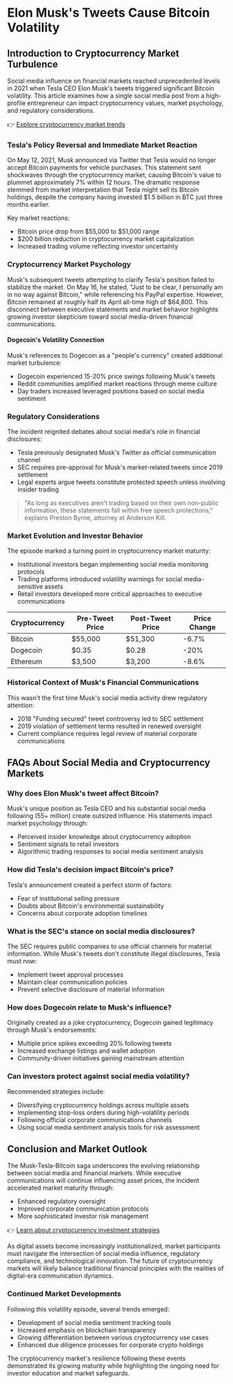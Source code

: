 # Elon Musk's Tweets Cause Bitcoin Volatility

## Introduction to Cryptocurrency Market Turbulence

Social media influence on financial markets reached unprecedented levels in 2021 when Tesla CEO Elon Musk's tweets triggered significant Bitcoin volatility. This article examines how a single social media post from a high-profile entrepreneur can impact cryptocurrency values, market psychology, and regulatory considerations.

👉 [Explore cryptocurrency market trends](https://bit.ly/okx-bonus)

### Tesla's Policy Reversal and Immediate Market Reaction

On May 12, 2021, Musk announced via Twitter that Tesla would no longer accept Bitcoin payments for vehicle purchases. This statement sent shockwaves through the cryptocurrency market, causing Bitcoin's value to plummet approximately 7% within 12 hours. The dramatic response stemmed from market interpretation that Tesla might sell its Bitcoin holdings, despite the company having invested $1.5 billion in BTC just three months earlier.

Key market reactions:
- Bitcoin price drop from $55,000 to $51,000 range
- $200 billion reduction in cryptocurrency market capitalization
- Increased trading volume reflecting investor uncertainty

### Cryptocurrency Market Psychology

Musk's subsequent tweets attempting to clarify Tesla's position failed to stabilize the market. On May 16, he stated, "Just to be clear, I personally am in no way against Bitcoin," while referencing his PayPal expertise. However, Bitcoin remained at roughly half its April all-time high of $64,800. This disconnect between executive statements and market behavior highlights growing investor skepticism toward social media-driven financial communications.

#### Dogecoin's Volatility Connection

Musk's references to Dogecoin as a "people's currency" created additional market turbulence:
- Dogecoin experienced 15-20% price swings following Musk's tweets
- Reddit communities amplified market reactions through meme culture
- Day traders increased leveraged positions based on social media sentiment

### Regulatory Considerations

The incident reignited debates about social media's role in financial disclosures:
- Tesla previously designated Musk's Twitter as official communication channel
- SEC requires pre-approval for Musk's market-related tweets since 2019 settlement
- Legal experts argue tweets constitute protected speech unless involving insider trading

> "As long as executives aren't trading based on their own non-public information, these statements fall within free speech protections," explains Preston Byrne, attorney at Anderson Kill.

### Market Evolution and Investor Behavior

The episode marked a turning point in cryptocurrency market maturity:
- Institutional investors began implementing social media monitoring protocols
- Trading platforms introduced volatility warnings for social media-sensitive assets
- Retail investors developed more critical approaches to executive communications

| Cryptocurrency | Pre-Tweet Price | Post-Tweet Price | Price Change |
|----------------|----------------|------------------|--------------|
| Bitcoin        | $55,000        | $51,300          | -6.7%        |
| Dogecoin       | $0.35          | $0.28            | -20%         |
| Ethereum       | $3,500         | $3,200           | -8.6%        |

### Historical Context of Musk's Financial Communications

This wasn't the first time Musk's social media activity drew regulatory attention:
- 2018 "Funding secured" tweet controversy led to SEC settlement
- 2019 violation of settlement terms resulted in renewed oversight
- Current compliance requires legal review of material corporate communications

## FAQs About Social Media and Cryptocurrency Markets

### Why does Elon Musk's tweet affect Bitcoin?

Musk's unique position as Tesla CEO and his substantial social media following (55+ million) create outsized influence. His statements impact market psychology through:
- Perceived insider knowledge about cryptocurrency adoption
- Sentiment signals to retail investors
- Algorithmic trading responses to social media sentiment analysis

### How did Tesla's decision impact Bitcoin's price?

Tesla's announcement created a perfect storm of factors:
- Fear of institutional selling pressure
- Doubts about Bitcoin's environmental sustainability
- Concerns about corporate adoption timelines

### What is the SEC's stance on social media disclosures?

The SEC requires public companies to use official channels for material information. While Musk's tweets don't constitute illegal disclosures, Tesla must now:
- Implement tweet approval processes
- Maintain clear communication policies
- Prevent selective disclosure of material information

### How does Dogecoin relate to Musk's influence?

Originally created as a joke cryptocurrency, Dogecoin gained legitimacy through Musk's endorsements:
- Multiple price spikes exceeding 20% following tweets
- Increased exchange listings and wallet adoption
- Community-driven initiatives gaining mainstream attention

### Can investors protect against social media volatility?

Recommended strategies include:
- Diversifying cryptocurrency holdings across multiple assets
- Implementing stop-loss orders during high-volatility periods
- Following official corporate communications channels
- Using social media sentiment analysis tools for risk assessment

## Conclusion and Market Outlook

The Musk-Tesla-Bitcoin saga underscores the evolving relationship between social media and financial markets. While executive communications will continue influencing asset prices, the incident accelerated market maturity through:
- Enhanced regulatory oversight
- Improved corporate communication protocols
- More sophisticated investor risk management

👉 [Learn about cryptocurrency investment strategies](https://bit.ly/okx-bonus)

As digital assets become increasingly institutionalized, market participants must navigate the intersection of social media influence, regulatory compliance, and technological innovation. The future of cryptocurrency markets will likely balance traditional financial principles with the realities of digital-era communication dynamics.

### Continued Market Developments

Following this volatility episode, several trends emerged:
- Development of social media sentiment tracking tools
- Increased emphasis on blockchain transparency
- Growing differentiation between various cryptocurrency use cases
- Enhanced due diligence processes for corporate crypto holdings

The cryptocurrency market's resilience following these events demonstrated its growing maturity while highlighting the ongoing need for investor education and market safeguards.